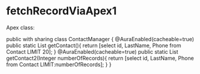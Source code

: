 # fetchRecordViaApex1

Apex class:

public with sharing class ContactManager {
@AuraEnabled(cacheable=true)
    public static List<Contact> getContact(){
        return [select id, LastName, Phone from Contact LIMIT 20];
    }
@AuraEnabled(cacheable=true)
    public static List<Contact> getContact2(Integer numberOfRecords){
        return [select id, LastName, Phone from Contact LIMIT:numberOfRecords];
    }
}
